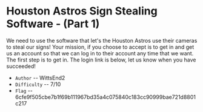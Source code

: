 # Houston Astros Sign Stealing Software - (Part 1)

We need to use the software that let's the Houston Astros use their cameras to steal our signs! Your mission, if you choose to accept is to get in and get us an account so that we can log in to their account any time that we want. The first step is to get in. The login link is below, let us know when you have succeeded! 

* `Author` -- WittsEnd2
* `Difficulty` -- 7/10
* `Flag` -- 6cfe9f505cbe7b1f69b111967bd35a4c075840c183cc90999bae721d8801c217
